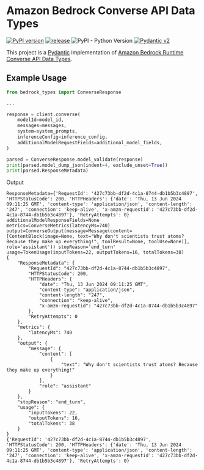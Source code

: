 # Amazon Bedrock Converse API Data Types

[![PyPI version](https://badge.fury.io/py/bedrock-types.svg)](https://badge.fury.io/py/bedrock-types)
[![release](https://github.com/hustshawn/bedrock-types/actions/workflows/python-publish.yml/badge.svg)](https://github.com/hustshawn/bedrock-types/actions/workflows/python-publish.yml)
![PyPI - Python Version](https://img.shields.io/pypi/pyversions/bedrock-types.svg)
[![Pydantic v2](https://img.shields.io/endpoint?url=https://raw.githubusercontent.com/pydantic/pydantic/main/docs/badge/v2.json)](https://docs.pydantic.dev/latest/contributing/#badges)




This project is a [Pydantic](https://github.com/pydantic/pydantic) implementation of [Amazon Bedrock Runtime Converse API Data Types](https://docs.aws.amazon.com/bedrock/latest/APIReference/API_Types_Amazon_Bedrock_Runtime.html).


## Example Usage

```python
from bedrock_types import ConverseResponse

...

response = client.converse(
    modelId=model_id,
    messages=messages,
    system=system_prompts,
    inferenceConfig=inference_config,
    additionalModelRequestFields=additional_model_fields,
)

parsed = ConverseResponse.model_validate(response)
print(parsed.model_dump_json(indent=4, exclude_unset=True))
print(parsed.ResponseMetadata)

```
Output
```
ResponseMetadata={'RequestId': '427c73bb-df2d-4c1a-8744-db1b5b3c4897', 'HTTPStatusCode': 200, 'HTTPHeaders': {'date': 'Thu, 13 Jun 2024 09:11:25 GMT', 'content-type': 'application/json', 'content-length': '247', 'connection': 'keep-alive', 'x-amzn-requestid': '427c73bb-df2d-4c1a-8744-db1b5b3c4897'}, 'RetryAttempts': 0} additionalModelResponseFields=None metrics=ConverseMetrics(latencyMs=740) output=ConverseOutput(message=Message(content=[ContentBlock(image=None, text="Why don't scientists trust atoms? Because they make up everything!", toolResult=None, toolUse=None)], role='assistant')) stopReason='end_turn' usage=TokenUsage(inputTokens=22, outputTokens=16, totalTokens=38)
{
    "ResponseMetadata": {
        "RequestId": "427c73bb-df2d-4c1a-8744-db1b5b3c4897",
        "HTTPStatusCode": 200,
        "HTTPHeaders": {
            "date": "Thu, 13 Jun 2024 09:11:25 GMT",
            "content-type": "application/json",
            "content-length": "247",
            "connection": "keep-alive",
            "x-amzn-requestid": "427c73bb-df2d-4c1a-8744-db1b5b3c4897"
        },
        "RetryAttempts": 0
    },
    "metrics": {
        "latencyMs": 740
    },
    "output": {
        "message": {
            "content": [
                {
                    "text": "Why don't scientists trust atoms? Because they make up everything!"
                }
            ],
            "role": "assistant"
        }
    },
    "stopReason": "end_turn",
    "usage": {
        "inputTokens": 22,
        "outputTokens": 16,
        "totalTokens": 38
    }
}
{'RequestId': '427c73bb-df2d-4c1a-8744-db1b5b3c4897', 'HTTPStatusCode': 200, 'HTTPHeaders': {'date': 'Thu, 13 Jun 2024 09:11:25 GMT', 'content-type': 'application/json', 'content-length': '247', 'connection': 'keep-alive', 'x-amzn-requestid': '427c73bb-df2d-4c1a-8744-db1b5b3c4897'}, 'RetryAttempts': 0}
```